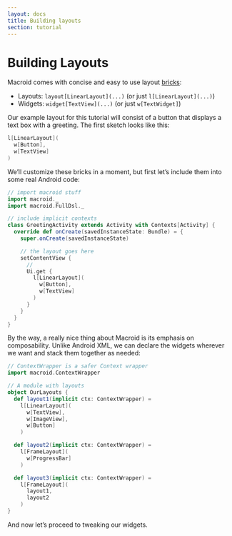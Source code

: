 ```yaml
---
layout: docs
title: Building layouts
section: tutorial
---
```


# Building Layouts

Macroid comes with concise and easy to use layout [bricks](../guide/Bricks.html):

* Layouts: `layout[LinearLayout](...)` (or just `l[LinearLayout](...)`)
* Widgets: `widget[TextView](...)` (or just `w[TextWidget]`)

Our example layout for this tutorial will consist of a button
that displays a text box with a greeting. The first sketch looks like this:

```scala
l[LinearLayout](
  w[Button],
  w[TextView]
)
```

We’ll customize these bricks in a moment, but first let’s include them into
some real Android code:

```scala
// import macroid stuff
import macroid._
import macroid.FullDsl._

// include implicit contexts
class GreetingActivity extends Activity with Contexts[Activity] {
  override def onCreate(savedInstanceState: Bundle) = {
    super.onCreate(savedInstanceState)

    // the layout goes here
    setContentView {
      // 
      Ui.get {
        l[LinearLayout](
          w[Button],
          w[TextView]
        )
      }
    }
  }
}
```

By the way, a really nice thing about Macroid is its emphasis on composability.
Unlike Android XML,
we can declare the widgets wherever we want and stack them together as needed:

```scala
// ContextWrapper is a safer Context wrapper
import macroid.ContextWrapper

// A module with layouts
object OurLayouts {
  def layout1(implicit ctx: ContextWrapper) =
    l[LinearLayout](
      w[TextView],
      w[ImageView],
      w[Button]
    )

  def layout2(implicit ctx: ContextWrapper) =
    l[FrameLayout](
      w[ProgressBar]
    )

  def layout3(implicit ctx: ContextWrapper) =
    l[FrameLayout](
      layout1,
      layout2
    )
}
```

And now let’s proceed to tweaking our widgets.

